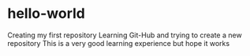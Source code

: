 # hello-world
Creating my first repository
Learning Git-Hub and trying to create a new repository
This is a very good learning experience
but hope it works
